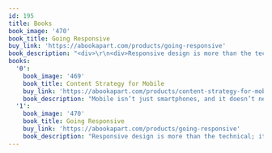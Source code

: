 ```yaml
---
id: 195
title: Books
book_image: '470'
book_title: Going Responsive
buy_link: 'https://abookapart.com/products/going-responsive'
book_description: "<div>\r\n<div>Responsive design is more than the technical; it’s a new way of communicating and working that affects every person on your team. Karen McGrane draws on data and stories from real-world teams to show you why going responsive is just good business sense—and how to set up your project (from concept to launch) for total success. Learn how to plan and scope work, collaborate in a responsive context, evaluate content, handle browser support and testing, and measure performance outcomes. No matter your role or project, go responsive with confidence.</div>\r\n</div>"
books:
  '0':
    book_image: '469'
    book_title: Content Strategy for Mobile
    buy_link: 'https://abookapart.com/products/content-strategy-for-mobile'
    book_description: "Mobile isn’t just smartphones, and it doesn’t necessarily mean you are on the move. It’s a proliferation of devices, platforms, and screen sizes — from the tiniest “dumb” phones to the desktop web. How can you be sure that your content will work everywhere, all the time?\r\n\r\nKaren McGrane will teach you everything you need to get your content onto mobile devices (and more). You’ll first gather data to help you make the case for a mobile strategy, then learn how to publish flexibly to multiple channels. Along the way, you'll get valuable advice on adapting your workflow to a world of emerging devices, platforms, screen sizes, and resolutions. And all in less time than it takes you to fly from New York to Chicago."
  '1':
    book_image: '470'
    book_title: Going Responsive
    buy_link: 'https://abookapart.com/products/going-responsive'
    book_description: "Responsive design is more than the technical; it’s a new way of communicating and working that affects every person on your team. Karen McGrane draws on data and stories from real-world teams to show you why going responsive is just good business sense—and how to set up your project (from concept to launch) for total success. Learn how to plan and scope work, collaborate in a responsive context, evaluate content, handle browser support and testing, and measure performance outcomes. No matter your role or project, go responsive with confidence.\r\n"
---
```



